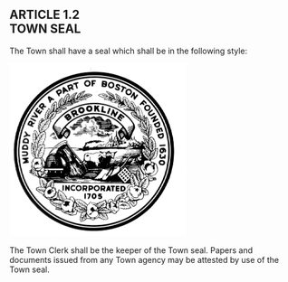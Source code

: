 ## ARTICLE 1.2<br/>TOWN SEAL

The Town shall have a seal which shall be in the following style:

![](images/media/image1.png)

The Town Clerk shall be the keeper of the Town seal. Papers and
documents issued from any Town agency may be attested by use of the Town
seal.
